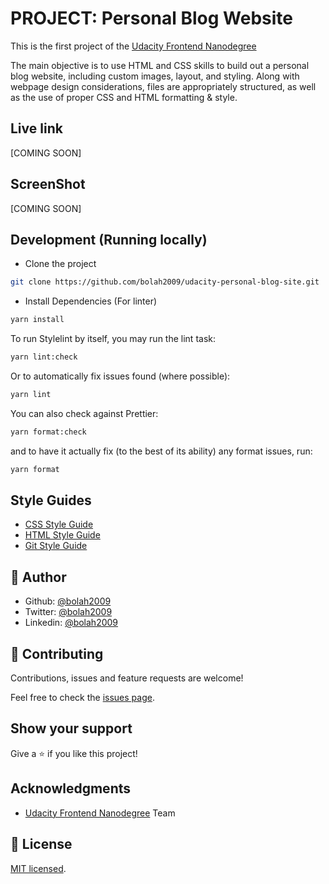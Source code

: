 # PROJECT: Personal Blog Website

This is the first project of the [Udacity Frontend Nanodegree](https://www.udacity.com/course/front-end-web-developer-nanodegree--nd0011)

The main objective is to use HTML and CSS skills to build out a personal blog website, including custom images, layout, and styling. Along with webpage design considerations, files are appropriately structured, as well as the use of proper CSS and HTML formatting & style.

## Live link

[COMING SOON]
 
## ScreenShot

[COMING SOON]

## Development (Running locally)

- Clone the project

```bash
git clone https://github.com/bolah2009/udacity-personal-blog-site.git

```

- Install Dependencies (For linter)

```bash
yarn install
```

To run Stylelint by itself, you may run the lint task:

```bash
yarn lint:check
```

Or to automatically fix issues found (where possible):

```bash
yarn lint
```

You can also check against Prettier:

```bash
yarn format:check
```

and to have it actually fix (to the best of its ability) any format issues, run:

```bash
yarn format
```



## Style Guides

- [CSS Style Guide](http://udacity.github.io/frontend-nanodegree-styleguide/css.html)
- [HTML Style Guide](http://udacity.github.io/frontend-nanodegree-styleguide/index.html)
- [Git Style Guide](https://udacity.github.io/git-styleguide/)

## 👤 Author

- Github: [@bolah2009](https://github.com/bolah2009)
- Twitter: [@bolah2009](https://twitter.com/bolah2009)
- Linkedin: [@bolah2009](https://www.linkedin.com/in/bolah2009/)


## 🤝 Contributing

Contributions, issues and feature requests are welcome!

Feel free to check the [issues page](../../issues).

## Show your support

Give a ⭐️ if you like this project!

## Acknowledgments

- [Udacity Frontend Nanodegree](https://www.udacity.com/course/front-end-web-developer-nanodegree--nd0011) Team

## 📝 License

[MIT licensed](./LICENSE).